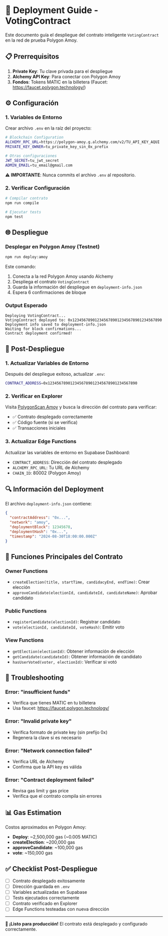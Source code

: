 # 🚀 Deployment Guide - VotingContract

Este documento guía el despliegue del contrato inteligente `VotingContract` en la red de prueba Polygon Amoy.

## 📋 Prerrequisitos

1. **Private Key**: Tu clave privada para el despliegue
2. **Alchemy API Key**: Para conectar con Polygon Amoy
3. **Fondos**: Tokens MATIC en la billetera (Faucet: https://faucet.polygon.technology/)

## ⚙️ Configuración

### 1. Variables de Entorno

Crear archivo `.env` en la raíz del proyecto:

```bash
# Blockchain Configuration
ALCHEMY_RPC_URL=https://polygon-amoy.g.alchemy.com/v2/TU_API_KEY_AQUI
PRIVATE_KEY_OWNER=tu_private_key_sin_0x_prefix

# Otras configuraciones
JWT_SECRET=tu_jwt_secret
ADMIN_EMAIL=tu_email@gmail.com
```

⚠️ **IMPORTANTE**: Nunca commits el archivo `.env` al repositorio.

### 2. Verificar Configuración

```bash
# Compilar contrato
npm run compile

# Ejecutar tests
npm test
```

## 🌐 Despliegue

### Desplegar en Polygon Amoy (Testnet)

```bash
npm run deploy:amoy
```

Este comando:
1. Conecta a la red Polygon Amoy usando Alchemy
2. Despliega el contrato `VotingContract`
3. Guarda la información del despliegue en `deployment-info.json`
4. Espera 6 confirmaciones de bloque

### Output Esperado

```
Deploying VotingContract...
VotingContract deployed to: 0x1234567890123456789012345678901234567890
Deployment info saved to deployment-info.json
Waiting for block confirmations...
Contract deployment confirmed!
```

## 📄 Post-Despliegue

### 1. Actualizar Variables de Entorno

Después del despliegue exitoso, actualizar `.env`:

```bash
CONTRACT_ADDRESS=0x1234567890123456789012345678901234567890
```

### 2. Verificar en Explorer

Visita [PolygonScan Amoy](https://amoy.polygonscan.com/) y busca la dirección del contrato para verificar:
- ✅ Contrato desplegado correctamente
- ✅ Código fuente (si se verifica)
- ✅ Transacciones iniciales

### 3. Actualizar Edge Functions

Actualizar las variables de entorno en Supabase Dashboard:
- `CONTRACT_ADDRESS`: Dirección del contrato desplegado
- `ALCHEMY_RPC_URL`: Tu URL de Alchemy
- `CHAIN_ID`: 80002 (Polygon Amoy)

## 🔍 Información del Deployment

El archivo `deployment-info.json` contiene:

```json
{
  "contractAddress": "0x...",
  "network": "amoy",
  "deploymentBlock": 12345678,
  "deploymentHash": "0x...",
  "timestamp": "2024-08-30T18:00:00.000Z"
}
```

## 🔧 Funciones Principales del Contrato

### Owner Functions
- `createElection(title, startTime, candidacyEnd, endTime)`: Crear elección
- `approveCandidate(electionId, candidateId, candidateName)`: Aprobar candidato

### Public Functions  
- `registerCandidate(electionId)`: Registrar candidato
- `vote(electionId, candidateId, voteHash)`: Emitir voto

### View Functions
- `getElection(electionId)`: Obtener información de elección
- `getCandidate(candidateId)`: Obtener información de candidato
- `hasUserVoted(voter, electionId)`: Verificar si votó

## 🚨 Troubleshooting

### Error: "insufficient funds"
- Verifica que tienes MATIC en tu billetera
- Usa faucet: https://faucet.polygon.technology/

### Error: "Invalid private key"
- Verifica formato de private key (sin prefijo 0x)
- Regenera la clave si es necesario

### Error: "Network connection failed"
- Verifica URL de Alchemy
- Confirma que la API key es válida

### Error: "Contract deployment failed"
- Revisa gas limit y gas price
- Verifica que el contrato compila sin errores

## 📊 Gas Estimation

Costos aproximados en Polygon Amoy:
- **Deploy**: ~2,500,000 gas (~0.005 MATIC)
- **createElection**: ~200,000 gas
- **approveCandidate**: ~100,000 gas  
- **vote**: ~150,000 gas

## ✅ Checklist Post-Despliegue

- [ ] Contrato desplegado exitosamente
- [ ] Dirección guardada en `.env`
- [ ] Variables actualizadas en Supabase
- [ ] Tests ejecutados correctamente
- [ ] Contrato verificado en Explorer
- [ ] Edge Functions testeadas con nueva dirección

---

**🎉 ¡Listo para producción!** El contrato está desplegado y configurado correctamente.